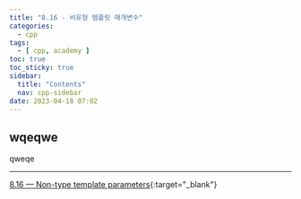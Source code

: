 ```yaml
---
title: "8.16 - 비유형 템플릿 매개변수"
categories:
  - cpp
tags:
  - [ cpp, academy ]
toc: true
toc_sticky: true
sidebar:
  title: "Contents"
  nav: cpp-sidebar
date: 2023-04-18 07:02
---
```


## wqeqwe

qweqe

---

[8.16 — Non-type template parameters](https://www.learncpp.com/cpp-tutorial/non-type-template-parameters/){:target="_blank"}

<!--

<div class="notice--info" markdown="1">
<span class="notice-title">
**TITLE**
</span>

BODY
</div>

-->